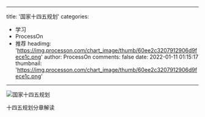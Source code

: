 
---
title: '国家十四五规划'
categories: 
 - 学习
 - ProcessOn
 - 推荐
headimg: 'https://img.processon.com/chart_image/thumb/60ee2c3207912906d9fece1c.png'
author: ProcessOn
comments: false
date: 2022-01-11 01:15:17
thumbnail: 'https://img.processon.com/chart_image/thumb/60ee2c3207912906d9fece1c.png'
---

<div>   
<img class="thumb" alt="国家十四五规划" src="https://img.processon.com/chart_image/thumb/60ee2c3207912906d9fece1c.png" referrerpolicy="no-referrer">
<p>十四五规划分章解读</p>  
</div>
            